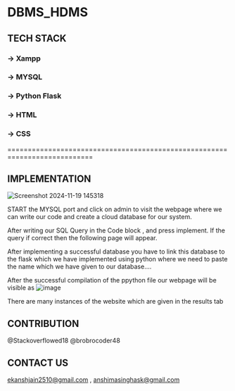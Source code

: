 # DBMS_HDMS

## TECH STACK
### -> Xampp 
### -> MYSQL
### -> Python Flask

### -> HTML
### -> CSS
===========================================================================

## IMPLEMENTATION
  ![Screenshot 2024-11-19 145318](https://github.com/user-attachments/assets/f2ca9a5c-e9fc-4abf-bb37-c9e6ae0dc9c7)

  START the MYSQL port and click on admin to visit the webpage where we can write our code and create a cloud database for our system.
  
  
  After writing our SQL Query in the Code block , and press implement. If the query if correct then the following page will appear.

  
  After implementing a successful database you have to link this database to the flask which we have implemented using python
  where we need to paste the name which we have given to our database....

  After the successful compilation of the ppython file our webpage will be visible as
  ![image](https://github.com/user-attachments/assets/6b45bc91-d07d-412b-b305-88aa4d4c16e3)

  There are many instances of the website which are given in the results tab







## CONTRIBUTION
@Stackoverflowed18
@brobrocoder48
## CONTACT US
ekanshjain2510@gmail.com , anshimasinghask@gmail.com
